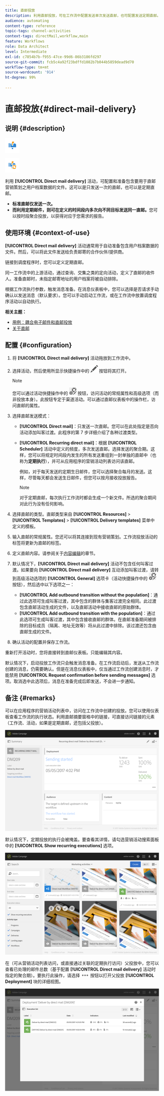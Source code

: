 ```yaml
---
title: 直邮投放
description: 利用直邮投放，可在工作流中配置发送单次发送直邮，也可配置发送定期直邮。
audience: automating
content-type: reference
topic-tags: channel-activities
context-tags: directMail,workflow,main
feature: Workflows
role: Data Architect
level: Intermediate
exl-id: c7854b7b-f955-47ce-99d6-86b3186fd297
source-git-commit: fcb5c4a92f23bdffd1082b7b044b5859dead9d70
workflow-type: tm+mt
source-wordcount: '914'
ht-degree: 99%

---
```


# 直邮投放{#direct-mail-delivery}

## 说明 {#description}

![](assets/paper.png)

![](assets/recurrentpaper.png)

利用 **[!UICONTROL Direct mail delivery]** 活动，可配置和准备包含要用于直邮营销策划之用户档案数据的文件。这可以是只发送一次的直邮，也可以是定期直邮。

* **标准直邮仅发送一次。**
* **而利用定期邮件，则可在定义的时间段内多次向不同目标发送同一直邮。**&#x200B;您可以按时段聚合投放，以获得对应于您需求的报告。

## 使用环境 {#context-of-use}

**[!UICONTROL Direct mail delivery]** 活动通常用于自动准备包含用户档案数据的文件。然后，可以将此文件发送给负责邮寄的合作伙伴/提供商。

链接到调度程序时，您可以定义定期直邮。

同一工作流中的上游活动，通过查询、交集之类的定向活动，定义了直邮的收件人。准备直邮时，未指定邮寄地址的用户档案将被自动排除。

根据工作流执行参数，触发消息准备。在消息仪表板中，您可以选择是否请求手动确认以发送消息（默认要求）。您可以手动启动工作流，或在工作流中放置调度程序活动以自动执行。

**相关主题：**

* [用例：耦合电子邮件和直邮投放](../../automating/using/coupling-email-direct-mail.md)
* [关于直邮](../../channels/using/about-direct-mail.md)

## 配置 {#configuration}

1. 将 **[!UICONTROL Direct mail delivery]** 活动拖放到工作流中。
1. 选择活动，然后使用所显示快捷操作中的 ![](assets/edit_darkgrey-24px.png) 按钮将其打开。

   >[!NOTE]
   >
   >您可以通过活动快捷操作中的 ![](assets/dlv_activity_params-24px.png) 按钮，访问活动的常规属性和高级选项（而非投放本身）。此按钮专定于渠道活动。可以通过直邮仪表板中的操作栏，访问直邮的属性。

1. 选择直邮发送模式：

   * **[!UICONTROL Direct mail]**：只发送一次直邮。您可以在此处指定是否向活动添加叫客过渡。此程序的第 7 步详细介绍了各种过渡类型。
   * **[!UICONTROL Recurring direct mail]**：根据 **[!UICONTROL Scheduler]** 活动中定义的频度，多次发送直邮。选择发送的聚合期。这样，您可以将规定时间段内发生的所有发送重组到一封单独的直邮中（也称为&#x200B;**定期执行**），并可从应用程序的营销活动列表访问该直邮。

      例如，对于每天发送的定期生日邮件，您可以选择聚合每月的发送。这样，尽管每天都会发送生日邮件，但您可以按月接收投放报告。

      >[!NOTE]
      >
      >对于定期直邮，每次执行工作流时都会生成一个新文件。所选的聚合期间对此行为没有任何影响。

1. 选择直邮的类型。直邮类型来自 **[!UICONTROL Resources]** > **[!UICONTROL Templates]** > **[!UICONTROL Delivery templates]** 菜单中定义的模板。
1. 输入直邮的常规属性。您还可以将其连接到现有营销策划。工作流投放活动的标签将更新为直邮的标签。
1. 定义直邮内容。请参阅关于[内容编辑](../../designing/using/personalization.md)的章节。
1. 默认情况下，**[!UICONTROL Direct mail delivery]** 活动不包含任何叫客过渡。如果要向 **[!UICONTROL Direct mail delivery]** 互动添加叫客过渡，请转到高级活动选项的 **[!UICONTROL General]** 选项卡（活动快捷操作中的 ![](assets/dlv_activity_params-24px.png) 按钮），然后选中以下选项之一：

   * **[!UICONTROL Add outbound transition without the population]**：通过此选项可生成叫客过渡，其中包含的群体与集客过渡完全相同。此过渡包含直邮活动生成的文件，以及直邮活动中接收直邮的原始群体。
   * **[!UICONTROL Add outbound transition with the population]**：通过此选项可生成叫客过渡，其中包含接收直邮的群体。在直邮准备期间被排除的目标成员（隔离、地址无效等）将从此过渡中排除。该过渡还包含由直邮生成的文件。

1. 确认活动的配置并保存工作流。

重新打开活动时，您将直接转到直邮仪表板。只能编辑其内容。

默认情况下，启动投放工作流只会触发消息准备。在工作流启动后，发送从工作流创建的消息，仍需要确认。但是在消息仪表板中，仅当通过工作流创建消息时，才能禁用 **[!UICONTROL Request confirmation before sending messages]** 选项。取消选中此选项后，消息在准备完成后即发送，不会进一步通知。

## 备注 {#remarks}

可以在应用程序的营销活动列表中，访问在工作流中创建的投放。您可以使用仪表板查看工作流的执行状态。利用直邮摘要窗格中的链接，可直接访问链接的元素（工作流、活动，如果是定期直邮，还包括父投放）。

![](assets/wkf_display_parent_elements_direct_mail.png)

默认情况下，定期投放的执行会被掩盖。要查看其详情，请勾选营销活动搜索面板中的 **[!UICONTROL Show recurring executions]** 选项。

![](assets/wkf_display_recurrent_executions_direct_mail.png)

在（可从营销活动列表访问，或直接通过关联的定期执行访问）父投放中，您可以查看已处理的邮件总数（基于配置 **[!UICONTROL Direct mail delivery]** 活动时指定的聚合期）。要执行此操作，请选择 ![](assets/wkf_dlv_detail_button.png) 按钮以打开父投放 **[!UICONTROL Deployment]** 块的详细视图。

![](assets/wkf_display_recurrent_executions_3_direct_mail.png)
